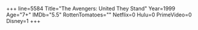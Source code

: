 +++
line=5584
Title="The Avengers: United They Stand"
Year=1999
Age="7+"
IMDb="5.5"
RottenTomatoes=""
Netflix=0
Hulu=0
PrimeVideo=0
Disney=1
+++

